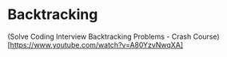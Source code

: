 # Backtracking

(Solve Coding Interview Backtracking Problems - Crash Course)[https://www.youtube.com/watch?v=A80YzvNwqXA]